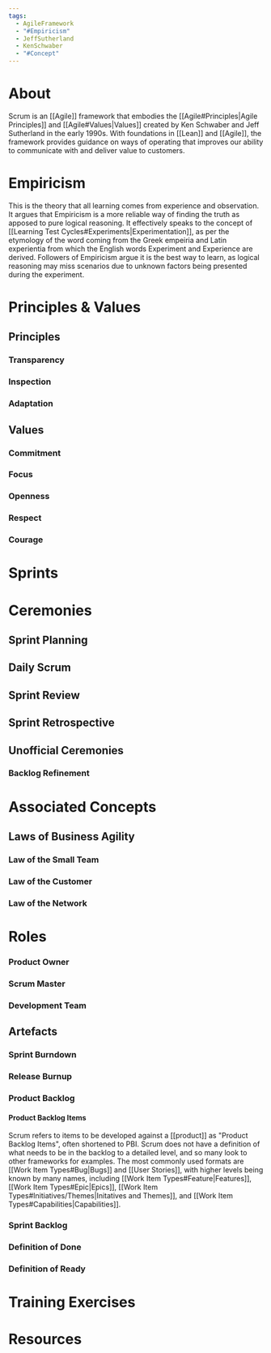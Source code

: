 ```yaml
---
tags:
  - AgileFramework
  - "#Empiricism"
  - JeffSutherland
  - KenSchwaber
  - "#Concept"
---
```

# About
Scrum is an [[Agile]] framework that embodies the [[Agile#Principles|Agile Principles]] and [[Agile#Values|Values]] created by Ken Schwaber and Jeff Sutherland in the early 1990s. With foundations in [[Lean]] and [[Agile]], the framework provides guidance on ways of operating that improves our ability to communicate with and deliver value to customers.
# Empiricism
This is the theory that all learning comes from experience and observation. It argues that Empiricism is a more reliable way of finding the truth as apposed to pure logical reasoning. It effectively speaks to the concept of [[Learning Test Cycles#Experiments|Experimentation]], as per the etymology of the word coming from the Greek empeiria and Latin experientia from which the English words Experiment and Experience are derived. Followers of Empiricism argue it is the best way to learn, as logical reasoning may miss scenarios due to unknown factors being presented during the experiment.

# Principles & Values
## Principles
### Transparency
### Inspection
### Adaptation
## Values
### Commitment
### Focus
### Openness
### Respect
### Courage
# Sprints
# Ceremonies
## Sprint Planning
## Daily Scrum
## Sprint Review
## Sprint Retrospective
## Unofficial Ceremonies
### Backlog Refinement
# Associated Concepts
## Laws of Business Agility
### Law of the Small Team
### Law of the Customer
### Law of the Network

# Roles
### Product Owner
### Scrum Master
### Development Team
## Artefacts
### Sprint Burndown
### Release Burnup
### Product Backlog
#### Product Backlog Items
Scrum refers to items to be developed against a [[product]] as "Product Backlog Items", often shortened to PBI. Scrum does not have a definition of what needs to be in the backlog to a detailed level, and so many look to other frameworks for examples. The most commonly used formats are [[Work Item Types#Bug|Bugs]] and [[User Stories]], with higher levels being known by many names, including [[Work Item Types#Feature|Features]], [[Work Item Types#Epic|Epics]], [[Work Item Types#Initiatives/Themes|Initatives and Themes]], and [[Work Item Types#Capabilities|Capabilities]]. 
### Sprint Backlog
### Definition of Done
### Definition of Ready
# Training Exercises

# Resources
